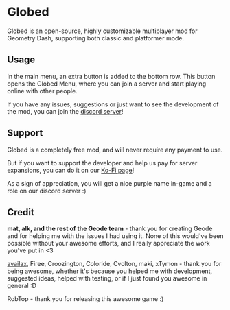 # Globed

Globed is an open-source, highly customizable multiplayer mod for Geometry Dash, supporting both classic and platformer mode.

## Usage

In the main menu, an extra button is added to the bottom row. This button opens the Globed Menu, where you can join a server and start playing online with other people.

If you have any issues, suggestions or just want to see the development of the mod, you can join the [discord server](https://discord.gg/d56q5Dkdm3)!

## Support

Globed is a <cg>completely free</c> mod, and will never require any payment to use.

But if you want to support the developer and help us pay for server expansions, you can do it on our [Ko-Fi page](https://ko-fi.com/globed)!

As a sign of appreciation, you will get a nice <ca>purple</c> name in-game and a role on our discord server :)


## Credit

**mat, alk, and the rest of the Geode team** - thank you for creating Geode and for helping me with the issues I had using it. None of this would've been possible without your awesome efforts, and I really appreciate the work you've put in <3

[availax](https://availax.xyz/), Firee, Croozington, Coloride, Cvolton, maki, xTymon - thank you for being awesome, whether it's because you helped me with development, suggested ideas, helped with testing, or if I just found you awesome in general :D

RobTop - thank you for releasing this awesome game :)